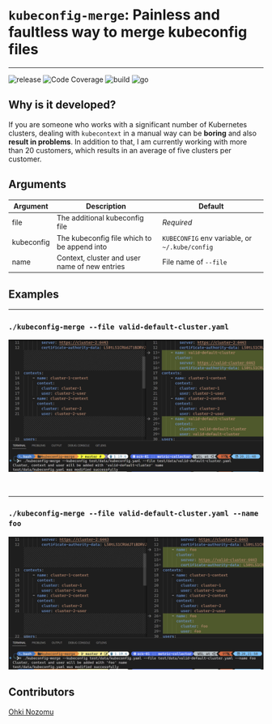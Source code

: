 # `kubeconfig-merge`: Painless and faultless way to merge kubeconfig files
---
![release](https://img.shields.io/github/v/release/btungut/kubeconfig-merge)
![Code Coverage](https://img.shields.io/badge/Code%20Coverage-51%25-yellow?style=flat)
![build](https://img.shields.io/github/actions/workflow/status/btungut/kubeconfig-merge/ci.yml?branch=master)
![go](https://img.shields.io/github/go-mod/go-version/btungut/kubeconfig-merge)

## Why is it developed?
If you are someone who works with a significant number of Kubernetes clusters, dealing with `kubecontext` in a manual way can be **boring** and also **result in problems**.
In addition to that, I am currently working with more than 20 customers, which results in an average of five clusters per customer.


## Arguments

| Argument     | Description                                                                | Default                                        |
|--------------|----------------------------------------------------------------------------|------------------------------------------------|
| file       | The additional kubeconfig file | *Required* |
| kubeconfig | The kubeconfig file which to be append into        | `KUBECONFIG` env variable, or `~/.kube/config` |
| name       | Context, cluster and user name of new entries                              | File name of `--file`|

## Examples

---
### `./kubeconfig-merge --file valid-default-cluster.yaml`

![kubeconfig-merge without name](.assets/kubeconfig-merge-01.png)

<br/>

---

### `./kubeconfig-merge --file valid-default-cluster.yaml --name foo`
![kubeconfig-merge with name](.assets/kubeconfig-merge-02.png)

## Contributors
[Ohki Nozomu](https://github.com/ohkinozomu)
 